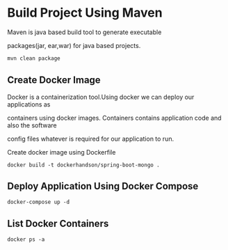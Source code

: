 # Build Project Using Maven

Maven is java based build tool to generate executable 

packages(jar, ear,war) for java based projects.

```bash
mvn clean package
```

## Create Docker Image
Docker is a containerization tool.Using docker we can deploy our applications as 

containers using docker images. Containers contains application code and also the software

config files whatever is required for our application to run.

Create docker image using Dockerfile


```docker
docker build -t dockerhandson/spring-boot-mongo .
```

## Deploy Application Using Docker Compose 

```docker-compose 
docker-compose up -d 
```

## List Docker Containers
```docker
docker ps -a
```

